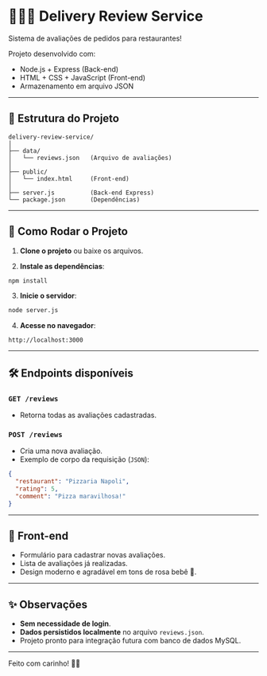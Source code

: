 # 🍕🍣🍔 Delivery Review Service

Sistema de avaliações de pedidos para restaurantes!

Projeto desenvolvido com:
- Node.js + Express (Back-end)
- HTML + CSS + JavaScript (Front-end)
- Armazenamento em arquivo JSON

---

## 📂 Estrutura do Projeto

```
delivery-review-service/
│
├── data/
│   └── reviews.json   (Arquivo de avaliações)
│
├── public/
│   └── index.html     (Front-end)
│
├── server.js          (Back-end Express)
└── package.json       (Dependências)
```

---

## 🚀 Como Rodar o Projeto

1. **Clone o projeto** ou baixe os arquivos.
   
2. **Instale as dependências**:

```bash
npm install
```

3. **Inicie o servidor**:

```bash
node server.js
```

4. **Acesse no navegador**:

```
http://localhost:3000
```

---

## 🛠️ Endpoints disponíveis

### `GET /reviews`
- Retorna todas as avaliações cadastradas.

### `POST /reviews`
- Cria uma nova avaliação.
- Exemplo de corpo da requisição (`JSON`):

```json
{
  "restaurant": "Pizzaria Napoli",
  "rating": 5,
  "comment": "Pizza maravilhosa!"
}
```

---

## 🎨 Front-end

- Formulário para cadastrar novas avaliações.
- Lista de avaliações já realizadas.
- Design moderno e agradável em tons de rosa bebê 💖.

---

## ✨ Observações

- **Sem necessidade de login**.
- **Dados persistidos localmente** no arquivo `reviews.json`.
- Projeto pronto para integração futura com banco de dados MySQL.

---

Feito com carinho! 💖🚀

